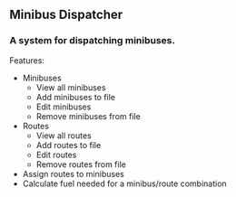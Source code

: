## Minibus Dispatcher
### A system for dispatching minibuses.  
Features:  
* Minibuses
    * View all minibuses
    * Add minibuses to file
    * Edit minibuses
    * Remove minibuses from file
* Routes
    * View all routes
    * Add routes to file
    * Edit routes
    * Remove routes from file
* Assign routes to minibuses
* Calculate fuel needed for a minibus/route combination
